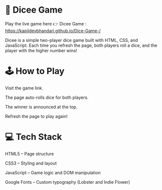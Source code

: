 # 🎲 Dicee Game
Play the live game here 👉 Dicee Game : https://kapildevbhandari.github.io/Dice-Game-/

Dicee is a simple two-player dice game built with HTML, CSS, and JavaScript. Each time you refresh the page, both players roll a dice, and the player with the higher number wins!

# 🕹️ How to Play
Visit the game link.

The page auto-rolls dice for both players.

The winner is announced at the top.

Refresh the page to play again!

# 💻 Tech Stack
HTML5 – Page structure

CSS3 – Styling and layout

JavaScript – Game logic and DOM manipulation

Google Fonts – Custom typography (Lobster and Indie Flower)
